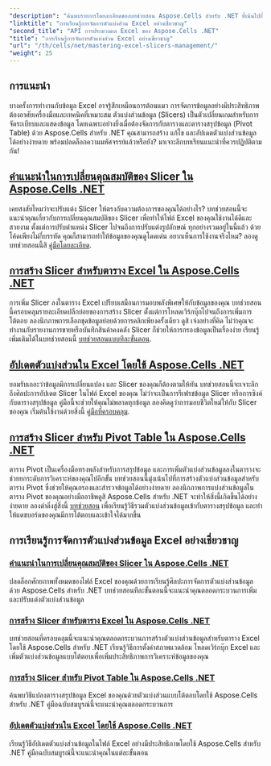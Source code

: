 ```yaml
---
"description": "ค้นพบรายการโดยละเอียดของบทช่วยสอน Aspose.Cells สำหรับ .NET ที่เน้นไปที่การจัดการตัวแบ่งส่วน Excel รวมถึงการเพิ่ม การปรับแต่ง และการอัปเดตตัวแบ่งส่วนในไฟล์ Excel"
"linktitle": "การเรียนรู้การจัดการตัวแบ่งส่วน Excel อย่างเชี่ยวชาญ"
"second_title": "API การประมวลผล Excel ของ Aspose.Cells .NET"
"title": "การเรียนรู้การจัดการตัวแบ่งส่วน Excel อย่างเชี่ยวชาญ"
"url": "/th/cells/net/mastering-excel-slicers-management/"
"weight": 25
---
```


## การแนะนำ

บางครั้งการทำงานกับข้อมูล Excel อาจรู้สึกเหมือนการต้อนแมว การจัดการข้อมูลอย่างมีประสิทธิภาพต้องอาศัยเครื่องมือและเทคนิคที่เหมาะสม ตัวแบ่งส่วนข้อมูล (Slicers) เป็นตัวเปลี่ยนเกมสำหรับการจัดระเบียบและแสดงข้อมูล โดยเฉพาะอย่างยิ่งเมื่อต้องจัดการกับตารางและตารางสรุปข้อมูล (Pivot Table) ด้วย Aspose.Cells สำหรับ .NET คุณสามารถสร้าง แก้ไข และอัปเดตตัวแบ่งส่วนข้อมูลได้อย่างง่ายดาย พร้อมปลดล็อกความมหัศจรรย์แล้วหรือยัง? มาเจาะลึกบทเรียนแนะนำที่ควรปฏิบัติตามกัน!

## [คำแนะนำในการเปลี่ยนคุณสมบัติของ Slicer ใน Aspose.Cells .NET](./guide-change-slicer-properties/)

เคยสงสัยไหมว่าจะปรับแต่ง Slicer ให้ตรงกับความต้องการของคุณได้อย่างไร? บทช่วยสอนนี้จะแนะนำคุณเกี่ยวกับการเปลี่ยนคุณสมบัติของ Slicer เพื่อทำให้ไฟล์ Excel ของคุณใช้งานได้ดีและสวยงาม ตั้งแต่การปรับตำแหน่ง Slicer ไปจนถึงการปรับแต่งรูปลักษณ์ ทุกอย่างรวมอยู่ในนี้แล้ว ด้วยโค้ดเพียงไม่กี่บรรทัด คุณก็สามารถทำให้ข้อมูลของคุณดูโดดเด่น อยากเห็นการใช้งานจริงไหม? ลองดูบทช่วยสอนนี้สิ [คู่มือโดยละเอียด](./guide-change-slicer-properties/).

## [การสร้าง Slicer สำหรับตาราง Excel ใน Aspose.Cells .NET](./creating-slicer-for-excel-table/)

การเพิ่ม Slicer ลงในตาราง Excel เปรียบเสมือนการมอบพลังพิเศษให้กับข้อมูลของคุณ บทช่วยสอนนี้ครอบคลุมรายละเอียดปลีกย่อยของการสร้าง Slicer ตั้งแต่การโหลดเวิร์กบุ๊กไปจนถึงการเพิ่มการโต้ตอบ ลองนึกภาพการเลือกชุดข้อมูลย่อยด้วยการคลิกเพียงครั้งเดียว ดูสิ เจ๋งอย่างที่คิด ไม่ว่าคุณจะทำงานกับรายงานการขายหรือบันทึกสินค้าคงคลัง Slicer ก็ช่วยให้การกรองข้อมูลเป็นเรื่องง่าย เรียนรู้เพิ่มเติมได้ในบทช่วยสอนนี้ [บทช่วยสอนแบบทีละขั้นตอน](./creating-slicer-for-excel-table/).

## [อัปเดตตัวแบ่งส่วนใน Excel โดยใช้ Aspose.Cells .NET](./update-slicers-in-excel/)

ยอมรับเถอะว่าข้อมูลมีการเปลี่ยนแปลง และ Slicer ของคุณก็ต้องตามให้ทัน บทช่วยสอนนี้จะเจาะลึกถึงศิลปะการอัปเดต Slicer ในไฟล์ Excel ของคุณ ไม่ว่าจะเป็นการรีเฟรชข้อมูล Slicer หรือการซิงค์กับตารางสรุปข้อมูล คู่มือนี้จะช่วยให้คุณไม่พลาดทุกข้อมูล ลองคิดดูว่าการมอบชีวิตใหม่ให้กับ Slicer ของคุณ เริ่มต้นใช้งานด้วยสิ่งนี้ [คู่มือที่ครอบคลุม](./update-slicers-in-excel/).

## [การสร้าง Slicer สำหรับ Pivot Table ใน Aspose.Cells .NET](./creating-slicer-for-pivot-table/)

ตาราง Pivot เป็นเครื่องมือทรงพลังสำหรับการสรุปข้อมูล และการเพิ่มตัวแบ่งส่วนข้อมูลลงในตารางจะช่วยยกระดับการวิเคราะห์ของคุณไปอีกขั้น บทช่วยสอนนี้มุ่งเน้นไปที่การสร้างตัวแบ่งส่วนข้อมูลสำหรับตาราง Pivot ซึ่งช่วยให้คุณกรองและสำรวจข้อมูลได้อย่างง่ายดาย ลองนึกภาพการแบ่งส่วนข้อมูลในตาราง Pivot ของคุณอย่างมืออาชีพดูสิ Aspose.Cells สำหรับ .NET จะทำให้สิ่งนี้เกิดขึ้นได้อย่างง่ายดาย ลองดำดิ่งสู่สิ่งนี้ [บทช่วยสอน](./creating-slicer-for-pivot-table/) เพื่อเรียนรู้วิธีรวมตัวแบ่งส่วนข้อมูลเข้ากับตารางสรุปข้อมูล และทำให้แดชบอร์ดของคุณมีการโต้ตอบและเข้าใจได้มากขึ้น

## การเรียนรู้การจัดการตัวแบ่งส่วนข้อมูล Excel อย่างเชี่ยวชาญ
### [คำแนะนำในการเปลี่ยนคุณสมบัติของ Slicer ใน Aspose.Cells .NET](./guide-change-slicer-properties/)
ปลดล็อกศักยภาพทั้งหมดของไฟล์ Excel ของคุณด้วยการเรียนรู้ศิลปะการจัดการตัวแบ่งส่วนข้อมูลด้วย Aspose.Cells สำหรับ .NET บทช่วยสอนทีละขั้นตอนนี้จะแนะนำคุณตลอดกระบวนการเพิ่มและปรับแต่งตัวแบ่งส่วนข้อมูล
### [การสร้าง Slicer สำหรับตาราง Excel ใน Aspose.Cells .NET](./creating-slicer-for-excel-table/)
บทช่วยสอนที่ครอบคลุมนี้จะแนะนำคุณตลอดกระบวนการสร้างตัวแบ่งส่วนข้อมูลสำหรับตาราง Excel โดยใช้ Aspose.Cells สำหรับ .NET เรียนรู้วิธีการตั้งค่าสภาพแวดล้อม โหลดเวิร์กบุ๊ก Excel และเพิ่มตัวแบ่งส่วนข้อมูลแบบโต้ตอบเพื่อเพิ่มประสิทธิภาพการวิเคราะห์ข้อมูลของคุณ
### [การสร้าง Slicer สำหรับ Pivot Table ใน Aspose.Cells .NET](./creating-slicer-for-pivot-table/)
ค้นพบวิธีแปลงตารางสรุปข้อมูล Excel ของคุณด้วยตัวแบ่งส่วนแบบโต้ตอบโดยใช้ Aspose.Cells สำหรับ .NET คู่มือฉบับสมบูรณ์นี้จะแนะนำคุณตลอดกระบวนการ
### [อัปเดตตัวแบ่งส่วนใน Excel โดยใช้ Aspose.Cells .NET](./update-slicers-in-excel/)
เรียนรู้วิธีอัปเดตตัวแบ่งส่วนข้อมูลในไฟล์ Excel อย่างมีประสิทธิภาพโดยใช้ Aspose.Cells สำหรับ .NET คู่มือฉบับสมบูรณ์นี้จะแนะนำคุณในแต่ละขั้นตอน